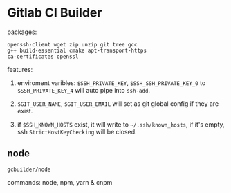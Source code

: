 # Gitlab CI Builder

packages:

```
openssh-client wget zip unzip git tree gcc
g++ build-essential cmake apt-transport-https
ca-certificates openssl
```

features:

1. enviroment varibles: `$SSH_PRIVATE_KEY`, `$SSH_SSH_PRIVATE_KEY_0` to `$SSH_PRIVATE_KEY_4` will auto pipe into `ssh-add`.

2. `$GIT_USER_NAME`, `$GIT_USER_EMAIL` will set as git global config if they are exist.

3. if `$SSH_KNOWN_HOSTS` exist, it will write to `~/.ssh/known_hosts`, if it's empty, ssh `StrictHostKeyChecking` will be closed.

## node

`gcbuilder/node`

commands: node, npm, yarn & cnpm
